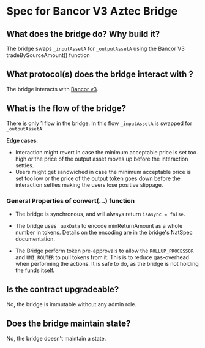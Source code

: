 # Spec for Bancor V3 Aztec Bridge

## What does the bridge do? Why build it?

The bridge swaps `_inputAssetA` for `_outputAssetA` using the Bancor V3 tradeBySourceAmount() function

## What protocol(s) does the bridge interact with ?

The bridge interacts with [Bancor v3](https://docs.bancor.network/about-bancor-network/bancor-v3).

## What is the flow of the bridge?

There is only 1 flow in the bridge.
In this flow `_inputAssetA` is swapped for `_outputAssetA`

**Edge cases**:

- Interaction might revert in case the minimum acceptable price is set too high or the price of the output asset moves up before the interaction settles.
- Users might get sandwiched in case the minimum acceptable price is set too low or the price of the output token goes down before the interaction settles making the users lose positive slippage.

### General Properties of convert(...) function

- The bridge is synchronous, and will always return `isAsync = false`.

- The bridge uses `_auxData` to encode minReturnAmount as a whole number in tokens.
  Details on the encoding are in the bridge's NatSpec documentation.

- The Bridge perform token pre-approvals to allow the `ROLLUP_PROCESSOR` and `UNI_ROUTER` to pull tokens from it.
  This is to reduce gas-overhead when performing the actions. It is safe to do, as the bridge is not holding the funds itself.

## Is the contract upgradeable?

No, the bridge is immutable without any admin role.

## Does the bridge maintain state?

No, the bridge doesn't maintain a state.
